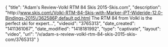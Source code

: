 {
    "title": "Adam's Review-Volkl RTM 84 Skis 2015-Skis.com",
    "description": "http:\/\/www.skis.com\/Volkl-RTM-84-Skis-with-Marker-iPT-Wideride-12.0-Bindings-2015\/362586P,default,pd.html The RTM 84 from Volkl is the perfect ski for expert...",
    "videoid": "3765313",
    "date_created": "1411361067",
    "date_modified": "1418181992",
    "type": "captivate",
    "layout": "video",
    "url": "\/v\/adam-s-review-volkl-rtm-84-skis-2015-skis-com\/3765313"
}